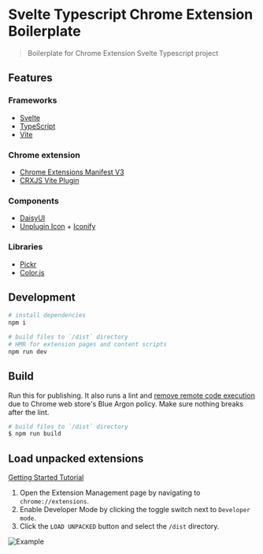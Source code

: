 # Svelte Typescript Chrome Extension Boilerplate

> Boilerplate for Chrome Extension Svelte Typescript project

## Features

### Frameworks

- [Svelte](https://svelte.dev/)
- [TypeScript](https://www.typescriptlang.org/)
- [Vite](https://vitejs.dev/)

### Chrome extension

- [Chrome Extensions Manifest V3](https://developer.chrome.com/docs/extensions/mv3/intro/)
- [CRXJS Vite Plugin](https://github.com/crxjs/chrome-extension-tools/blob/main/packages/vite-plugin/README.md)

### Components

- [DaisyUI](https://daisyui.com/components/)
- [Unplugin Icon](https://github.com/unplugin/unplugin-icons/) + [Iconify](https://icon-sets.iconify.design/)

### Libraries

- [Pickr](https://github.com/simonwep/pickr)
- [Color.js](https://colorjs.io/)

## Development

```bash
# install dependencies
npm i

# build files to `/dist` directory
# HMR for extension pages and content scripts
npm run dev
```

## Build

Run this for publishing. It also runs a lint and [remove remote code execution](https://github.com/spookyuser/badlinks) due to Chrome web store's Blue Argon policy. Make sure nothing breaks after the lint.

```bash
# build files to `/dist` directory
$ npm run build
```

## Load unpacked extensions

[Getting Started Tutorial](https://developer.chrome.com/docs/extensions/mv3/getstarted/)

1. Open the Extension Management page by navigating to `chrome://extensions`.
2. Enable Developer Mode by clicking the toggle switch next to `Developer mode`.
3. Click the `LOAD UNPACKED` button and select the `/dist` directory.

![Example](https://wd.imgix.net/image/BhuKGJaIeLNPW9ehns59NfwqKxF2/vOu7iPbaapkALed96rzN.png?auto=format&w=571)
